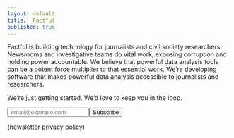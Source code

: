 ```yaml
---
layout: default 
title:  Factful
published: true
---
```


Factful is building technology for journalists and civil society researchers. Newsrooms and investigative teams do vital work, exposing corruption and holding power accountable. We believe that powerful data analysis tools can be a potent force multiplier to that essential work. We’re developing software that makes powerful data analysis accessible to journalists and researchers.

We’re just getting started. We’d love to keep you in the loop. 

<form id="subscribe-form" method="post" action="https://tinyletter.com/Factful"><div class="email-group"><input type="email" id="email" name="email" value="" placeholder=" email@example.com"><button class="button" type="submit"> Subscribe </button></div><div class="privacy-policy"><p> (newsletter <a href="http://tinyletter.com/site/legal/privacy/">privacy policy</a>) </p> </div></form>
